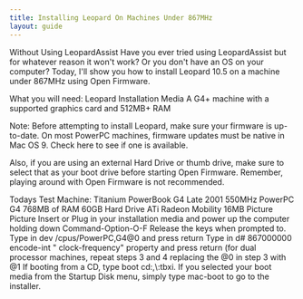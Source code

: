 ```yaml
---
title: Installing Leopard On Machines Under 867MHz
layout: guide
---
```


Without Using LeopardAssist
Have you ever tried using LeopardAssist but for whatever reason it won't work? Or you don't have an OS on your computer?
Today, I'll show you how to install Leopard 10.5 on a machine under 867MHz using Open Firmware.

What you will need:
Leopard Installation Media
A G4+ machine with a supported graphics card and 512MB+ RAM

Note: Before attempting to install Leopard, make sure your firmware is up-to-date. On most PowerPC machines,
firmware updates must be native in Mac OS 9. Check here to see if one is available.

Also, if you are using an external Hard Drive or thumb drive, make sure to select that as your boot drive before starting Open Firmware.
Remember, playing around with Open Firmware is not recommended.

Todays Test Machine:
Titanium PowerBook G4
Late 2001
550MHz PowerPC G4
768MB of RAM
60GB Hard Drive
ATi Radeon Mobility 16MB
 Picture
 Picture
Insert or Plug in your installation media and power up the computer holding down Command-Option-O-F
Release the keys when prompted to.
Type in dev /cpus/PowerPC,G4@0 and press return
Type in d# 867000000 encode-int " clock-frequency" property and press return (for dual processor machines, repeat steps 3 and 4 replacing the @0 in step 3 with @1
If booting from a CD, type boot cd:,\\:tbxi. If you selected your boot media from the Startup Disk menu, simply type mac-boot to go to the installer.
